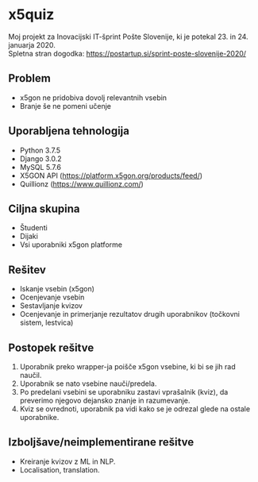 # x5quiz
Moj projekt za Inovacijski IT-šprint Pošte Slovenije, ki je potekal 23. in 24. januarja 2020.  
Spletna stran dogodka: <https://postartup.si/sprint-poste-slovenije-2020/>

## Problem
- x5gon ne pridobiva dovolj relevantnih vsebin
- Branje še ne pomeni učenje

## Uporabljena tehnologija
- Python 3.7.5
- Django 3.0.2
- MySQL 5.7.6
- X5GON API (<https://platform.x5gon.org/products/feed/>)
- Quillionz (<https://www.quillionz.com/>)

## Ciljna skupina
- Študenti
- Dijaki
- Vsi uporabniki x5gon platforme

## Rešitev
- Iskanje vsebin (x5gon)
- Ocenjevanje vsebin
- Sestavljanje kvizov
- Ocenjevanje in primerjanje rezultatov drugih uporabnikov (točkovni sistem, lestvica)

## Postopek rešitve
1. Uporabnik preko wrapper-ja poišče x5gon vsebine, ki bi se jih rad naučil.
1. Uporabnik se nato vsebine nauči/predela.
1. Po predelani vsebini se uporabniku zastavi vprašalnik (kviz), da preverimo njegovo dejansko znanje in razumevanje.
1. Kviz se ovrednoti, uporabnik pa vidi kako se je odrezal glede na ostale uporabnike.

## Izboljšave/neimplementirane rešitve
- Kreiranje kvizov z ML in NLP.
- Localisation, translation.


